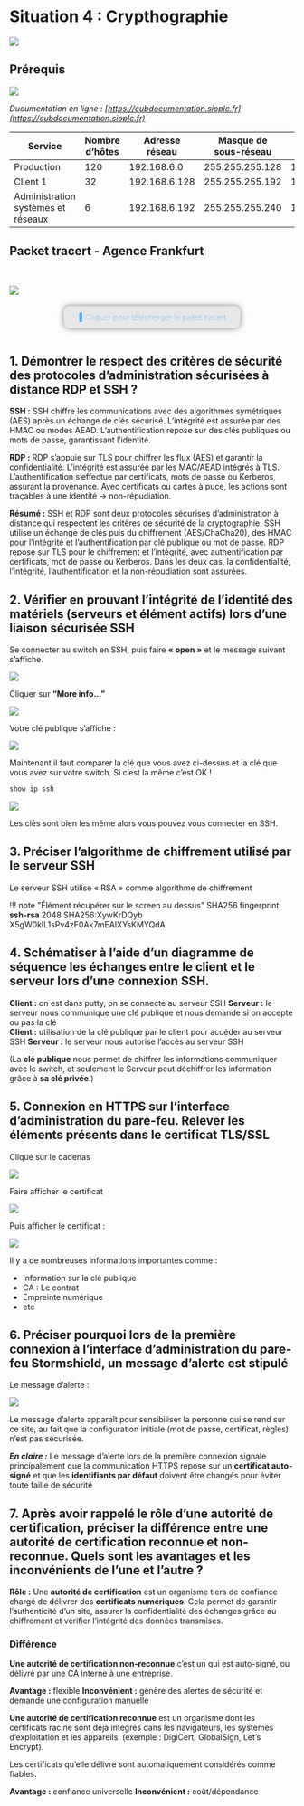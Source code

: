 # Situation 4 : Crypthographie

![](../../media/logo-cub.png)

## Prérequis

![](../../media/schema-logique-cub.png)

*Ducumentation en ligne : [https://cubdocumentation.sioplc.fr](https://cubdocumentation.sioplc.fr)*
<br>

| **Service**                           | **Nombre d’hôtes** | **Adresse réseau** | **Masque de sous-réseau** | **Adresse de diffusion** | **Description VLAN** |
|--------------------------------------|--------------------|--------------------|----------------------------|--------------------------|----------------------|
| Production                           | 120                | 192.168.6.0        | 255.255.255.128            | 192.168.6.127            | VLAN 56              |
| Client 1                             | 32                 | 192.168.6.128      | 255.255.255.192            | 192.168.6.191            | VLAN 10              |
| Administration systèmes et réseaux   | 6                  | 192.168.6.192      | 255.255.255.240            | 192.168.6.207            | VLAN 20              |


## Packet tracert - Agence Frankfurt
<br>

![](../../media/packet-tracert-v1.jpg)
<br>

<div style="text-align:center; margin-top:20px;">
  <a href="https://drive.google.com/file/d/1L7Gp52YpPjjRhFdp9gp4L1sGORqAoCEK/view?usp=share_link" 
     style="display:inline-block;
            background:#e7e7e9;
            color:#0096FF;
            padding:11px 25px;
            border-radius:10px;
            text-decoration:none;
            font-weight:50;
            box-shadow:0 0 12px rgba(0,0,0,0.5);
            transition:all 0.3s ease;"
     onmouseover="this.style.background='#dcdce0'; this.style.color='#003d80';"
     onmouseout="this.style.background='#e7e7e9'; this.style.color='#0096FF';">
     🔗 Cliquer pour télécherger le paket tracert
  </a>
</div>
<br>


## 1. Démontrer le respect des critères de sécurité des protocoles d’administration sécurisées à distance RDP et SSH ?

**SSH :**
SSH chiffre les communications avec des algorithmes symétriques (AES) après un échange de clés sécurisé. L’intégrité est assurée par des HMAC ou modes AEAD. L’authentification repose sur des clés publiques ou mots de passe, garantissant l’identité.

**RDP :**
RDP s’appuie sur TLS pour chiffrer les flux (AES) et garantir la confidentialité. L’intégrité est assurée par les MAC/AEAD intégrés à TLS. L’authentification s’effectue par certificats, mots de passe ou Kerberos, assurant la provenance.
Avec certificats ou cartes à puce, les actions sont traçables à une identité → non-répudiation.

**Résumé :**
SSH et RDP sont deux protocoles sécurisés d’administration à distance qui respectent les critères de sécurité de la cryptographie. SSH utilise un échange de clés puis du chiffrement (AES/ChaCha20), des HMAC pour l’intégrité et l’authentification par clé publique ou mot de passe. RDP repose sur TLS pour le chiffrement et l’intégrité, avec authentification par certificats, mot de passe ou Kerberos. Dans les deux cas, la confidentialité, l’intégrité, l’authentification et la non-répudiation sont assurées.


## 2. Vérifier en prouvant l’intégrité de l’identité des matériels (serveurs et élément actifs) lors d’une liaison sécurisée SSH

Se connecter au switch en SSH, puis faire **« open »** et le message suivant s’affiche. 

![](../../media/bloc3/Situation4-Q2.1.png)

Cliquer sur **“More info...”**

![](../../media/bloc3/Situation4-Q2.2.png)


Votre clé publique s’affiche :

![](../../media/bloc3/Situation4-Q2.3.png)


Maintenant il faut comparer la clé que vous avez ci-dessus et la clé que vous avez sur votre switch. Si c’est la même c’est OK ! 

```bash
show ip ssh
```
![](../../media/bloc3/Situation4-Q2.4.png)

Les clés sont bien les même alors vous pouvez vous connecter en SSH.

## 3. Préciser l’algorithme de chiffrement utilisé par le serveur SSH

Le serveur SSH utilise « RSA » comme algorithme de chiffrement 

!!! note "Élément récupérer sur le screen au dessus"
    SHA256 fingerprint: **ssh-rsa** 2048 SHA256:XywKrDQyb X5gW0klL1sPv4zF0Ak7mEAIXYsKMYQdA

## 4. Schématiser à l’aide d’un diagramme de séquence les échanges entre le client et le serveur lors d’une connexion SSH.

**Client :** on est dans putty, on se connecte au serveur SSH 
**Serveur :** le serveur nous communique une clé publique et nous demande si on accepte ou pas la clé  
**Client :** utilisation de la clé publique par le client pour accéder au serveur SSH
**Serveur :** le serveur nous autorise l’accès au serveur SSH

(La **clé publique** nous permet de chiffrer les informations communiquer avec le switch, et seulement le Serveur peut déchiffrer les information grâce à **sa clé privée**.)

## 5. Connexion en HTTPS sur l’interface d’administration du pare-feu. Relever les éléments présents dans le certificat TLS/SSL

Cliqué sur le cadenas

![](../../media/bloc3/Situation4-Q5.1.png)

Faire afficher le certificat

![](../../media/bloc3/Situation4-Q5.2.png)

Puis afficher le certificat :

![](../../media/bloc3/Situation4-Q5.3.png)
<br>

Il y a de nombreuses informations importantes comme : 

* Information sur la clé publique 
* CA : Le contrat 
* Empreinte numérique 
* etc


## 6. Préciser pourquoi lors de la première connexion à l’interface d’administration du pare-feu Stormshield, un message d’alerte est stipulé 

Le message d’alerte : 

![](../../media/bloc3/Situation4-Q6.png)

Le message d’alerte apparaît pour sensibiliser la personne qui se rend sur ce site, au fait que la configuration initiale (mot de passe, certificat, règles) n’est pas sécurisée.

***En claire :***
Le message d’alerte lors de la première connexion signale principalement que la communication HTTPS repose sur un **certificat auto-signé** et que les **identifiants par défaut** doivent être changés pour éviter toute faille de sécurité


## 7. Après avoir rappelé le rôle d’une autorité de certification, préciser la différence entre une autorité de certification reconnue et non-reconnue. Quels sont les avantages et les inconvénients de l’une et l’autre ?

**Rôle :** Une **autorité de certification** est un organisme tiers de confiance chargé de délivrer des **certificats numériques**. Cela permet de garantir l’authenticité d’un site, assurer la confidentialité des échanges grâce au chiffrement et vérifier l’intégrité des données transmises.


### Différence 
**Une autorité de certification non-reconnue** c’est un qui est auto-signé, ou délivré par une CA interne à une entreprise.

**Avantage :** flexible
**Inconvénient :** génère des alertes de sécurité et demande une configuration manuelle 

**Une autorité de certification reconnue** est un organisme dont les certificats racine sont déjà intégrés dans les navigateurs, les systèmes d’exploitation et les appareils. (exemple : DigiCert, GlobalSign, Let’s Encrypt).

Les certificats qu’elle délivre sont automatiquement considérés comme fiables.

**Avantage :** confiance universelle
**Inconvénient :** coût/dépendance
